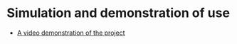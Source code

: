 # Simulation and demonstration of use

- [A video demonstration of the project](https://www.youtube.com/watch?v=P-mI3nOuPcA)